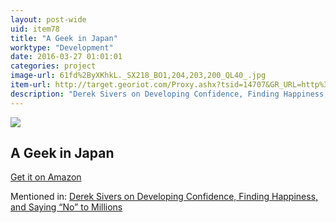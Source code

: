 ```yaml
---
layout: post-wide
uid: item78
title: "A Geek in Japan"
worktype: "Development"
date: 2016-03-27 01:01:01
categories: project
image-url: 61fd%2ByXKhkL._SX218_BO1,204,203,200_QL40_.jpg
item-url: http://target.georiot.com/Proxy.ashx?tsid=14707&GR_URL=http%3A%2F%2Fwww.amazon.com%2FGeek-Japan-Discovering-Manga-Ceremony%2Fdp%2F4805311290%2F
description: "Derek Sivers on Developing Confidence, Finding Happiness, and Saying “No” to Millions"
---
```

<a href="http://target.georiot.com/Proxy.ashx?tsid=14707&GR_URL=http%3A%2F%2Fwww.amazon.com%2FGeek-Japan-Discovering-Manga-Ceremony%2Fdp%2F4805311290%2F" target="blank"><img src="../../../../img/thumbs/61fd%2ByXKhkL._SX218_BO1,204,203,200_QL40_.jpg" class="prod-img"></a>
<h2>A Geek in Japan</h2>
<p><a href="http://target.georiot.com/Proxy.ashx?tsid=14707&GR_URL=http%3A%2F%2Fwww.amazon.com%2FGeek-Japan-Discovering-Manga-Ceremony%2Fdp%2F4805311290%2F" target="blank">Get it on Amazon</a><p>
<p>Mentioned in: <a href="http://fourhourworkweek.com/2015/12/14/derek-sivers-on-developing-confidence-finding-happiness-and-saying-no-to-millions/" target="blank">Derek Sivers on Developing Confidence, Finding Happiness, and Saying “No” to Millions</a></p>
